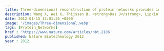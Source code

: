 ```yaml
---
title: Three-dimensional reconstruction of protein networks provides insight into human genetic disease
description: Wang X, Wei X, Thijssen B, <strong>Das J</strong>, Lipkin S.M, Yu H
date: 2012-01-15 15:01:35 +0300
image: '/images/Three-dimensional.webp'
tags: [Protein_Networks]
href : 'https://www.nature.com/articles/nbt.2106'
published: Nature Biotechnology 2012
year : 2012
---
```


